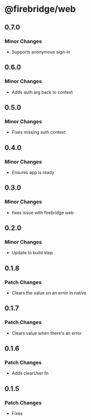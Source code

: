 # @firebridge/web

## 0.7.0

### Minor Changes

- Supports anonymous sign-in

## 0.6.0

### Minor Changes

- Adds auth arg back to context

## 0.5.0

### Minor Changes

- Fixes missing auth context

## 0.4.0

### Minor Changes

- Ensures app is ready

## 0.3.0

### Minor Changes

- fixes issue with firebridge web

## 0.2.0

### Minor Changes

- Update to build step

## 0.1.8

### Patch Changes

- Clears the value on an error in native

## 0.1.7

### Patch Changes

- Clears value when there's an error

## 0.1.6

### Patch Changes

- Adds clearUser fn

## 0.1.5

### Patch Changes

- Fixes
